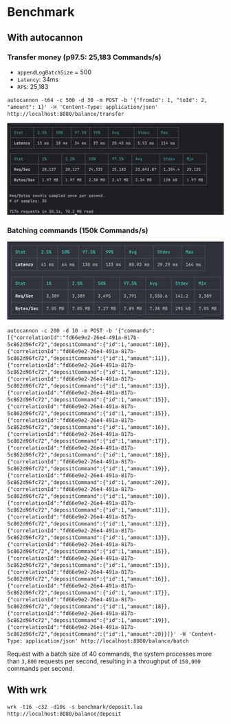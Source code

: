 # Benchmark

## With autocannon

### Transfer money (p97.5: 25,183 Commands/s)

- `appendLogBatchSize` = 500
- `Latency`: 34ms
- `RPS`: 25,183

```shell
autocannon -t64 -c 500 -d 30 -m POST -b '{"fromId": 1, "toId": 2, "amount": 1}' -H 'Content-Type: application/json' http://localhost:8080/balance/transfer
```

![benchmark-deposit.png](benchmark-transfer.png)

### Batching commands (150k Commands/s)

![benchmark-batching-40.png](benchmark-batching-40.png)

```shell
autocannon -c 200 -d 10 -m POST -b '{"commands":[{"correlationId":"fd66e9e2-26e4-491a-817b-5c862d96fc72","depositCommand":{"id":1,"amount":10}},{"correlationId":"fd66e9e2-26e4-491a-817b-5c862d96fc72","depositCommand":{"id":1,"amount":11}},{"correlationId":"fd66e9e2-26e4-491a-817b-5c862d96fc72","depositCommand":{"id":1,"amount":12}},{"correlationId":"fd66e9e2-26e4-491a-817b-5c862d96fc72","depositCommand":{"id":1,"amount":13}},{"correlationId":"fd66e9e2-26e4-491a-817b-5c862d96fc72","depositCommand":{"id":1,"amount":15}},{"correlationId":"fd66e9e2-26e4-491a-817b-5c862d96fc72","depositCommand":{"id":1,"amount":15}},{"correlationId":"fd66e9e2-26e4-491a-817b-5c862d96fc72","depositCommand":{"id":1,"amount":16}},{"correlationId":"fd66e9e2-26e4-491a-817b-5c862d96fc72","depositCommand":{"id":1,"amount":17}},{"correlationId":"fd66e9e2-26e4-491a-817b-5c862d96fc72","depositCommand":{"id":1,"amount":18}},{"correlationId":"fd66e9e2-26e4-491a-817b-5c862d96fc72","depositCommand":{"id":1,"amount":19}},{"correlationId":"fd66e9e2-26e4-491a-817b-5c862d96fc72","depositCommand":{"id":1,"amount":20}},{"correlationId":"fd66e9e2-26e4-491a-817b-5c862d96fc72","depositCommand":{"id":1,"amount":10}},{"correlationId":"fd66e9e2-26e4-491a-817b-5c862d96fc72","depositCommand":{"id":1,"amount":11}},{"correlationId":"fd66e9e2-26e4-491a-817b-5c862d96fc72","depositCommand":{"id":1,"amount":12}},{"correlationId":"fd66e9e2-26e4-491a-817b-5c862d96fc72","depositCommand":{"id":1,"amount":13}},{"correlationId":"fd66e9e2-26e4-491a-817b-5c862d96fc72","depositCommand":{"id":1,"amount":15}},{"correlationId":"fd66e9e2-26e4-491a-817b-5c862d96fc72","depositCommand":{"id":1,"amount":15}},{"correlationId":"fd66e9e2-26e4-491a-817b-5c862d96fc72","depositCommand":{"id":1,"amount":16}},{"correlationId":"fd66e9e2-26e4-491a-817b-5c862d96fc72","depositCommand":{"id":1,"amount":17}},{"correlationId":"fd66e9e2-26e4-491a-817b-5c862d96fc72","depositCommand":{"id":1,"amount":18}},{"correlationId":"fd66e9e2-26e4-491a-817b-5c862d96fc72","depositCommand":{"id":1,"amount":19}},{"correlationId":"fd66e9e2-26e4-491a-817b-5c862d96fc72","depositCommand":{"id":1,"amount":20}}]}' -H 'Content-Type: application/json' http://localhost:8080/balance/batch
```

Request with a batch size of 40 commands, the system processes more than `3,800` requests per second, resulting in a
throughput of `150,000` commands per second.

## With wrk

```shell
wrk -t16 -c32 -d10s -s benchmark/deposit.lua http://localhost:8080/balance/deposit
```
